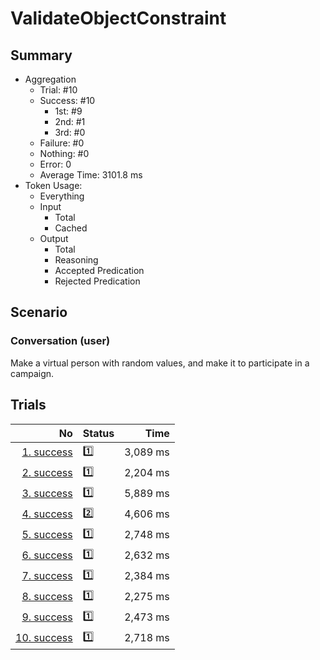 # ValidateObjectConstraint
## Summary
  - Aggregation
    - Trial: #10
    - Success: #10
      - 1st: #9
      - 2nd: #1
      - 3rd: #0
    - Failure: #0
    - Nothing: #0
    - Error: 0
    - Average Time: 3101.8 ms
  - Token Usage:
    - Everything
    - Input
      - Total
      - Cached
    - Output
      - Total
      - Reasoning
      - Accepted Predication
      - Rejected Predication

## Scenario
### Conversation (user)
Make a virtual person with random values,
and make it to participate in a campaign.

## Trials
No | Status | Time
---:|:-------|------:
[1. success](./trials/1.success.json) | 1️⃣ | 3,089 ms
[2. success](./trials/2.success.json) | 1️⃣ | 2,204 ms
[3. success](./trials/3.success.json) | 1️⃣ | 5,889 ms
[4. success](./trials/4.success.json) | 2️⃣ | 4,606 ms
[5. success](./trials/5.success.json) | 1️⃣ | 2,748 ms
[6. success](./trials/6.success.json) | 1️⃣ | 2,632 ms
[7. success](./trials/7.success.json) | 1️⃣ | 2,384 ms
[8. success](./trials/8.success.json) | 1️⃣ | 2,275 ms
[9. success](./trials/9.success.json) | 1️⃣ | 2,473 ms
[10. success](./trials/10.success.json) | 1️⃣ | 2,718 ms
